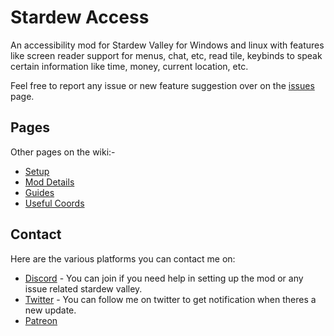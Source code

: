 # Stardew Access

An accessibility mod for Stardew Valley for Windows and linux with features like screen reader support for menus, chat, etc, read tile, keybinds to speak certain information like time, money, current location, etc.

Feel free to report any issue or new feature suggestion over on the [issues](https://github.com/stardew-access/stardew-access/issues) page.

## Pages

Other pages on the wiki:-

- [Setup](/setup)
- [Mod Details](/mod-details)
- [Guides](/guides)
- [Useful Coords](/useful-coords)

## Contact

Here are the various platforms you can contact me on:
- [Discord](https://discord.gg/yQjjsDqWQX) - You can join if you need help in setting up the mod or any issue related stardew valley.
- [Twitter](https://twitter.com/shoaib_mk0) - You can follow me on twitter to get notification when theres a new update.
- [Patreon](https://www.patreon.com/shoaibkhan)

